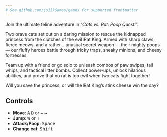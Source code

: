 ```yaml
---
# See github.com/js13kGames/games for supported frontmatter
---
```

Join the ultimate feline adventure in “*Cats vs. Rat: Poop Quest!*”.

Two brave cats set out on a daring mission to rescue the kidnapped princess from the clutches of the evil Rat King.
Armed with sharp claws, fierce meows, and a rather… unusual secret weapon — their mighty poops — our fluffy heroes battle
through tricky traps, sneaky minions, and cheesy fortresses.

Team up with a friend or go solo to unleash combos of paw swipes, tail whips, and tactical litter bombs. Collect power-ups,
unlock hilarious abilities, and prove that no rat is too evil when two cats fight together!

Will you save the princess, or will the Rat King’s stink cheese win the day?

## Controls
* **Move**: <kbd>A</kbd> <kbd>D</kbd> or <kbd>←</kbd> <kbd>→</kbd>
* **Jump**: <kbd>W</kbd> or <kbd>↑</kbd>
* **Attack/Poop**: <kbd>Space</kbd>
* **Change cat**: <kbd>Shift</kbd>